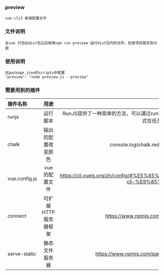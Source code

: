 ### preview 
    vue-cli3 新增配置文件
### 文件说明
    在vue 打包出dist包之后使用npm run preview 运行dist包内的文件，检查项目是否有问题
### 使用说明
    在package.json的scripts中配置
    "preview": "node preview.js --preview"
### 需要用到的插件

|插件名称|用途|使用说明|
|:-|:-:|-:|
|runjs|运行脚本|RunJS提供了一种简单的方法，可以通过run函数以同步和异步方式在任务中执行Shell命令： |   
|chalk|输出的配置改变颜色| console.log(chalk.red('输出的颜色变红')) |  
|vue.config.js|vue 的配置文件| https://cli.vuejs.org/zh/config/#%E5%85%A8%E5%B1%80-cli-%E9%85%8D%E7%BD%AE  | 
|connect|可扩展HTTP服务器框架| https://www.npmjs.com/package/connect  | 
|serve-static|静态文件服务器|https://www.npmjs.com/package/serve-static |